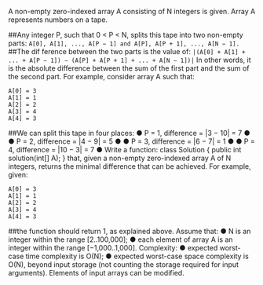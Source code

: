 A non-empty zero-indexed array A consisting of N integers is given. Array A represents
numbers on a tape.

##Any integer P, such that 0 < P < N, splits this tape into two non-empty parts:
```A[0], A[1], ..., A[P − 1] and A[P], A[P + 1], ..., A[N − 1].```
##The dif ference between the two parts is the value of: 
```|(A[0] + A[1] + ... + A[P − 1]) − (A[P] + A[P + 1] + ... + A[N − 1])|```
In other words, it is the absolute difference between the sum of the first part and the sum of the
second part.
For example, consider array A such that:
```
A[0] = 3
A[1] = 1
A[2] = 2
A[3] = 4
A[4] = 3
```
##We can split this tape in four places:
● P = 1, difference = |3 − 10| = 7
●
● P = 2, difference = |4 − 9| = 5
●
● P = 3, difference = |6 − 7| = 1
●
● P = 4, difference = |10 − 3| = 7
●
Write a function:
class Solution { public int solution(int[] A); }
that, given a non-empty zero-indexed array A of N integers, returns the minimal difference that
can be achieved.
For example, given:
```
A[0] = 3
A[1] = 1
A[2] = 2
A[3] = 4
A[4] = 3
```
##the function should return 1, as explained above.
Assume that:
● N is an integer within the range [2..100,000];
● each element of array A is an integer within the range [−1,000..1,000].
Complexity:
● expected worst-case time complexity is O(N);
● expected worst-case space complexity is O(N), beyond input storage (not counting
the storage required for input arguments).
Elements of input arrays can be modified.
